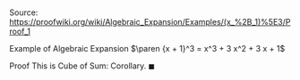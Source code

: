 # 

Source: https://proofwiki.org/wiki/Algebraic_Expansion/Examples/(x_%2B_1)%5E3/Proof_1

Example of Algebraic Expansion
$\paren {x + 1}^3 = x^3 + 3 x^2 + 3 x + 1$


Proof
This is Cube of Sum: Corollary.
$\blacksquare$





